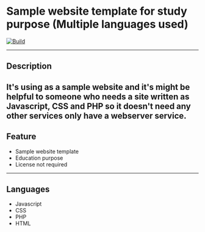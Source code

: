 # Sample website template for study purpose (Multiple languages used)
[![Build](https://travis-ci.org/joemccann/dillinger.svg?branch=master)](https://travis-ci.org/joemccann/dillinger)

---
## Description

It's using as a sample website and it's might be helpful to someone who needs a site written as Javascript, CSS and PHP so it doesn't need any other services only have a webserver service.
----
## Feature

- Sample website template
- Education purpose
- License not required

----
## Languages
- Javascript
- CSS
- PHP
- HTML




